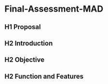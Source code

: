 # Final-Assessment-MAD

## H1 Proposal

## H2 Introduction

## H2 Objective

## H2 Function and Features

